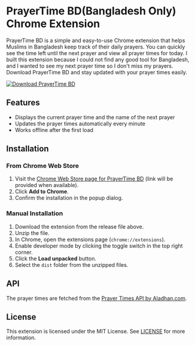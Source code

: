 # PrayerTime BD(Bangladesh Only) Chrome Extension

PrayerTime BD is a simple and easy-to-use Chrome extension that helps Muslims in Bangladesh keep track of their daily prayers. You can quickly see the time left until the next prayer and view all prayer times for today. I built this extension because I could not find any good tool for Bangladesh, and I wanted to see my next prayer time so I don't miss my prayers. Download PrayerTime BD and stay updated with your prayer times easily.

[![Download PrayerTime BD](https://i.postimg.cc/W3HmW2my/8241704-removebg-preview.png)](https://github.com/HasanC14/PrayerTime-BD/releases/download/v1.0.0/Islamic.Prayer.Time.rar)

## Features

- Displays the current prayer time and the name of the next prayer
- Updates the prayer times automatically every minute
- Works offline after the first load

## Installation

### From Chrome Web Store

1. Visit the [Chrome Web Store page for PrayerTime BD](#) (link will be provided when available).
2. Click **Add to Chrome**.
3. Confirm the installation in the popup dialog.

### Manual Installation

1. Download the extension from the release file above.
2. Unzip the file.
3. In Chrome, open the extensions page (`chrome://extensions`).
4. Enable developer mode by clicking the toggle switch in the top right corner.
5. Click the **Load unpacked** button.
6. Select the `dist` folder from the unzipped files.

## API

The prayer times are fetched from the [Prayer Times API by Aladhan.com](https://aladhan.com/prayer-times-api).

## License

This extension is licensed under the MIT License. See [LICENSE](LICENSE) for more information.
